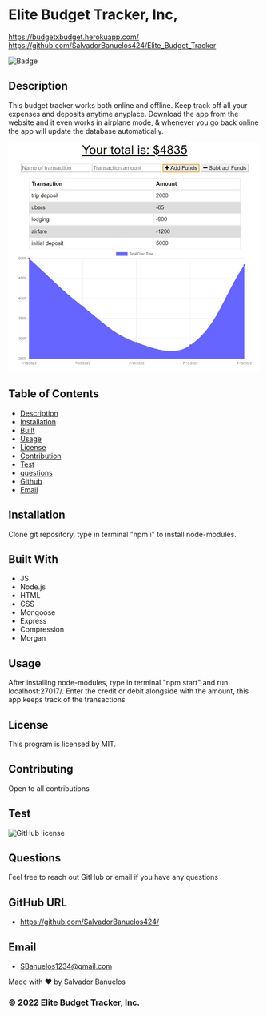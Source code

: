# Elite Budget Tracker, Inc,
https://budgetxbudget.herokuapp.com/
https://github.com/SalvadorBanuelos424/Elite_Budget_Tracker

![Badge](https://img.shields.io/badge/License-${license}-blue)

## Description
This budget tracker works both online and offline.  Keep track off all your expenses and deposits anytime anyplace.  Download the app from the website and it even works in airplane mode, & whenever you go back online the app will update the database automatically.
 
 ![image of application](/public/assets/image/budget.jpg)

 ## Table of Contents
  - [Description](#description)
  - [Installation](#installation)
  - [Built](#Built)
  - [Usage](#usage)
  - [License](#license)
  - [Contribution](#contribution)
  - [Test](#test)
  - [questions](#questions)
  - [Github](#github)
  - [Email](#email)
  
## Installation
Clone git repository, type in terminal "npm i" to install node-modules.

## Built With 
* JS
* Node.js
* HTML
* CSS
* Mongoose
* Express
* Compression
* Morgan

## Usage
After installing node-modules, type in terminal "npm start" and run localhost:27017/.
Enter the credit or debit alongside with the amount, this app keeps track of the transactions

## License
This program is licensed by MIT.

## Contributing
Open to all contributions

## Test
![GitHub license](https://img.shields.io/badge/test-100%25-success)

## Questions
Feel free to reach out GitHub or email if you have any questions

## GitHub URL
* https://github.com/SalvadorBanuelos424/

## Email
* SBanuelos1234@gmail.com

Made with ❤️ by Salvador Banuelos
### © 2022 Elite Budget Tracker, Inc.
